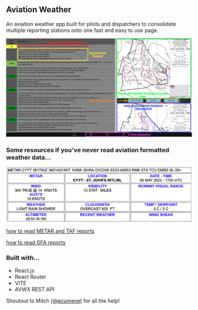 ## Aviation Weather 
An aviation weather app built for pilots and dispatchers to consolidate multiple reporting stations onto one fast and easy to use page.


![a screen shot of the app](./appScreenshot.png)

### Some resources if you've never read aviation formatted weather data...

![plain text METAR](./exampleMetar.png)

[how to read METAR and TAF reports](https://pilotinstitute.com/metar-and-taf-reports/)

[how to read GFA reports](https://flightplanning.navcanada.ca/cgi-bin/CreePage.pl?Page=info-gfa&NoSession=NS_Inconnu&TypeDoc=gfa&Langue=anglais#abbr_symb)

### Built with...

 - React.js
 - React Router
 - VITE
 - AVWX REST API

Shoutout to Mitch [(@ecumene)](https://github.com/ecumene) for all the help!
